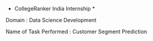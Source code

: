 * CollegeRanker India Internship *

Domain : Data Science Development

Name of Task Performed : Customer Segment Prediction


